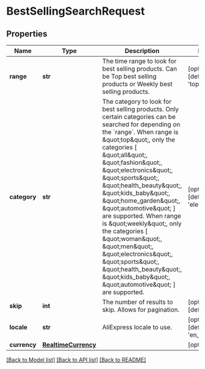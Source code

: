 # BestSellingSearchRequest

## Properties
Name | Type | Description | Notes
------------ | ------------- | ------------- | -------------
**range** | **str** | The time range to look for best selling products. Can be Top best selling products or Weekly best selling products.  | [optional] [default to 'top']
**category** | **str** | The category to look for best selling products. Only certain categories can be searched for depending on the &#x60;range&#x60;. When range is \&quot;top\&quot;, only the categories [ \&quot;all\&quot;, \&quot;fashion\&quot;, \&quot;electronics\&quot;, \&quot;sports\&quot;, \&quot;health_beauty\&quot;, \&quot;kids_baby\&quot;, \&quot;home_garden\&quot;, \&quot;automotive\&quot; ] are supported. When range is \&quot;weekly\&quot;, only the categories [ \&quot;woman\&quot;, \&quot;men\&quot;, \&quot;electronics\&quot;, \&quot;sports\&quot;, \&quot;health_beauty\&quot;, \&quot;kids_baby\&quot;, \&quot;automotive\&quot; ] are supported.  | [optional] [default to 'electronics']
**skip** | **int** | The number of results to skip. Allows for pagination.  | [optional] [default to 0]
**locale** | **str** | AliExpress locale to use.  | [optional] [default to 'en_US']
**currency** | [**RealtimeCurrency**](RealtimeCurrency.md) |  | [optional] 

[[Back to Model list]](../README.md#documentation-for-models) [[Back to API list]](../README.md#documentation-for-api-endpoints) [[Back to README]](../README.md)


